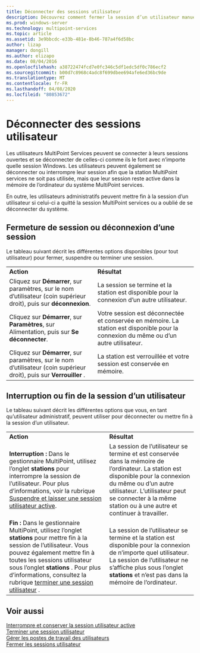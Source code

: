 ```yaml
---
title: Déconnecter des sessions utilisateur
description: Découvrez comment fermer la session d’un utilisateur manuellement
ms.prod: windows-server
ms.technology: multipoint-services
ms.topic: article
ms.assetid: 3e9bbcdc-e33b-481e-8b46-787a4f6d58bc
author: lizap
manager: dongill
ms.author: elizapo
ms.date: 08/04/2016
ms.openlocfilehash: a38722474fcd7e0fc346c5df1edc5df0c786ecf2
ms.sourcegitcommit: b00d7c8968c4adc8f699dbee694afe6ed36bc9de
ms.translationtype: MT
ms.contentlocale: fr-FR
ms.lasthandoff: 04/08/2020
ms.locfileid: "80853672"
---
```

# <a name="log-off-or-disconnect-user-sessions"></a>Déconnecter des sessions utilisateur
Les utilisateurs MultiPoint Services peuvent se connecter à leurs sessions ouvertes et se déconnecter de celles-ci comme ils le font avec n’importe quelle session Windows. Les utilisateurs peuvent également se déconnecter ou interrompre leur session afin que la station MultiPoint services ne soit pas utilisée, mais que leur session reste active dans la mémoire de l’ordinateur du système MultiPoint services.  
  
En outre, les utilisateurs administratifs peuvent mettre fin à la session d’un utilisateur si celui-ci a quitté la session MultiPoint services ou a oublié de se déconnecter du système.  
  
## <a name="logging-off-or-disconnecting-a-session"></a>Fermeture de session ou déconnexion d’une session  
Le tableau suivant décrit les différentes options disponibles (pour tout utilisateur) pour fermer, suspendre ou terminer une session.  
  
|||  
|-|-|  
|**Action**|**Résultat**|  
|Cliquez sur **Démarrer**, sur paramètres, sur le nom d’utilisateur (coin supérieur droit), puis sur **déconnexion**.|La session se termine et la station est disponible pour la connexion d’un autre utilisateur.|  
|Cliquez sur **Démarrer**, sur **Paramètres**, sur Alimentation, puis sur **Se déconnecter**.|Votre session est déconnectée et conservée en mémoire. La station est disponible pour la connexion du même ou d’un autre utilisateur.|  
|Cliquez sur **Démarrer**, sur paramètres, sur le nom d’utilisateur (coin supérieur droit), puis sur **Verrouiller** .|La station est verrouillée et votre session est conservée en mémoire.|  
  
## <a name="suspending-or-ending-a-users-session"></a>Interruption ou fin de la session d’un utilisateur  
Le tableau suivant décrit les différentes options que vous, en tant qu’utilisateur administratif, peuvent utiliser pour déconnecter ou mettre fin à la session d’un utilisateur.  
  
|||  
|-|-|  
|**Action**|**Résultat**|  
|**Interruption :** Dans le gestionnaire MultiPoint, utilisez l’onglet **stations** pour interrompre la session de l’utilisateur. Pour plus d’informations, voir la rubrique [Suspendre et laisser une session utilisateur active](Suspend-and-Leave-User-Session-Active.md).|La session de l’utilisateur se termine et est conservée dans la mémoire de l’ordinateur. La station est disponible pour la connexion du même ou d’un autre utilisateur. L’utilisateur peut se connecter à la même station ou à une autre et continuer à travailler.|  
|**Fin :** Dans le gestionnaire MultiPoint, utilisez l’onglet **stations** pour mettre fin à la session de l’utilisateur. Vous pouvez également mettre fin à toutes les sessions utilisateur sous l’onglet **stations** . Pour plus d’informations, consultez la rubrique [terminer une session utilisateur](End-a-User-Session.md) .|La session de l’utilisateur se termine et la station est disponible pour la connexion de n’importe quel utilisateur. La session de l’utilisateur ne s’affiche plus sous l’onglet **stations** et n’est pas dans la mémoire de l’ordinateur.|  
  
## <a name="see-also"></a>Voir aussi  
[Interrompre et conserver la session utilisateur active](Suspend-and-Leave-User-Session-Active.md)  
[Terminer une session utilisateur](End-a-User-Session.md)  
[Gérer les postes de travail des utilisateurs](manage-user-desktops-using-multipoint-dashboard.md)  
[Fermer les sessions utilisateur](Log-Off-User-Sessions.md)    